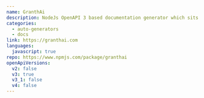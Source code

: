 ```yaml
---
name: GranthAi
description: NodeJs OpenAPI 3 based documentation generator which sits between server APIs and anyone calling the APIs
categories:
  - auto-generators
  - docs
link: https://granthai.com
languages:
  javascript: true
repo: https://www.npmjs.com/package/granthai
openApiVersions:
  v2: false
  v3: true
  v3_1: false
  v4: false
---
```

